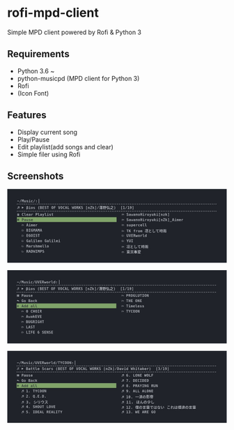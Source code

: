 # rofi-mpd-client

Simple MPD client powered by Rofi & Python 3

## Requirements

  * Python 3.6 ~
  * python-musicpd (MPD client for Python 3)
  * Rofi
  * (Icon Font)

## Features

  * Display current song
  * Play/Pause
  * Edit playlist(add songs and clear)
  * Simple filer using Rofi

## Screenshots

![Screenshot0](./screenshot0.jpg)
  
![Screenshot1](./screenshot1.jpg)
  
![Screenshot2](./screenshot2.jpg)